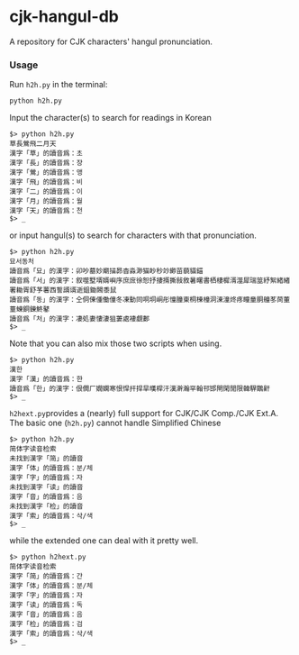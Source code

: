 # cjk-hangul-db

A repository for CJK characters' hangul pronunciation.

### Usage
Run ```h2h.py``` in the terminal:
```
python h2h.py
```
Input the character(s) to search for readings in Korean
```
$> python h2h.py
草長鶯飛二月天
漢字「草」的讀音爲：초
漢字「長」的讀音爲：장
漢字「鶯」的讀音爲：앵
漢字「飛」的讀音爲：비
漢字「二」的讀音爲：이
漢字「月」的讀音爲：월
漢字「天」的讀音爲：천
$> _
```
or input hangul(s) to search for characters with that pronunciation.
```
$> python h2h.py
묘서동처
讀音爲「묘」的漢字：卯吵墓妙廟描昴杳淼渺猫眇秒竗緲苗藐貓錨
讀音爲「서」的漢字：叙噬墅壻婿嶼序庶庻徐恕抒捿揟撕敍敘暑曙書栖棲樨湑澨犀瑞筮紓絮緒緖署耡胥舒芧薯西誓諝谞逝鉏鋤閪黍鼠
讀音爲「동」的漢字：仝侗倲偅働僮冬凍動同哃垌峒彤憧朣東桐棟橦洞涷潼炵疼瞳童胴艟苳茼董蕫蝀銅錬鮗鼕
讀音爲「처」的漢字：凄処妻悽淒狙萋處褄覷郪
$> _
```
Note that you can also mix those two scripts when using.
```
$> python h2h.py
漢한
漢字「漢」的讀音爲：한
讀音爲「한」的漢字：佷僩厂嫺嫻寒恨悍扞捍旱暵桿汗漢澣瀚罕翰邗邯閈閑閒限韓駻鷳鼾
$> _
```
```h2hext.py```provides a (nearly) full support for CJK/CJK Comp./CJK Ext.A. The basic one (```h2h.py```) cannot handle Simplified Chinese
```
$> python h2h.py
简体字读音检索
未找到漢字「简」的讀音
漢字「体」的讀音爲：분/체
漢字「字」的讀音爲：자
未找到漢字「读」的讀音
漢字「音」的讀音爲：음
未找到漢字「检」的讀音
漢字「索」的讀音爲：삭/색
$> _
```
while the extended one can deal with it pretty well.
```
$> python h2hext.py
简体字读音检索
漢字「简」的讀音爲：간
漢字「体」的讀音爲：분/체
漢字「字」的讀音爲：자
漢字「读」的讀音爲：독
漢字「音」的讀音爲：음
漢字「检」的讀音爲：검
漢字「索」的讀音爲：삭/색
$> _
```
